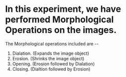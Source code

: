 # In this experiment, we have performed Morphological Operations on the images.

The Morphological operations included are --

1.  Dialation.  (Expands the image object)
2.  Erosion.    (Shrinks the image object)
3.  Opening.    (Erosion followed by Dialation)
4.  Closing.    (Dialtion followed by Erosion)

  
